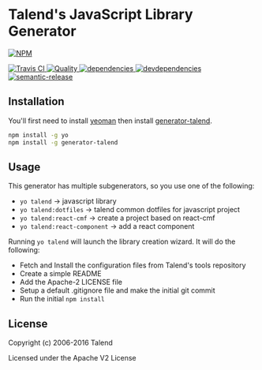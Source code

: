 # Talend's JavaScript Library Generator

[![NPM][npm-icon] ][npm-url]

[![Travis CI][travis-ci-image] ][travis-ci-url]
[![Quality][quality-badge] ][quality-url]
[![dependencies][dependencies-image] ][dependencies-url]
[![devdependencies][devdependencies-image] ][devdependencies-url]
[![semantic-release](https://img.shields.io/badge/%20%20%F0%9F%93%A6%F0%9F%9A%80-semantic--release-e10079.svg)](https://github.com/semantic-release/semantic-release)

[npm-icon]: https://nodei.co/npm/generator-talend.png?downloads=true
[npm-url]: https://npmjs.org/package/generator-talend
[travis-ci-image]: https://travis-ci.org/Talend/generator-talend.svg?branch=master
[travis-ci-url]: https://travis-ci.org/Talend/generator-talend

[dependencies-image]: https://david-dm.org/Talend/generator-talend.png
[dependencies-url]: https://david-dm.org/Talend/generator-talend
[devdependencies-image]: https://david-dm.org/Talend/generator-talend/dev-status.png
[devdependencies-url]: https://david-dm.org/Talend/generator-talend#info=devDependencies

[quality-badge]: http://npm.packagequality.com/shield/generator-talend.svg
[quality-url]: http://packagequality.com/#?package=generator-talend


## Installation

You'll first need to install [yeoman](http://yeoman.io/) then install
 [generator-talend](https://github.com/Talend/generator-talend).

```bash
npm install -g yo
npm install -g generator-talend
```

## Usage

This generator has multiple subgenerators, so you use one of the following:

* `yo talend` -> javascript library
* `yo talend:dotfiles` -> talend common dotfiles for javascript project
* `yo talend:react-cmf` -> create a project based on react-cmf
* `yo talend:react-component` -> add a react component

Running `yo talend` will launch the library creation wizard.
It will do the following:

* Fetch and Install the configuration files from Talend's tools repository
* Create a simple README
* Add the Apache-2 LICENSE file
* Setup a default .gitignore file and make the initial git commit
* Run the initial `npm install`

## License

Copyright (c) 2006-2016 Talend

Licensed under the Apache V2 License
